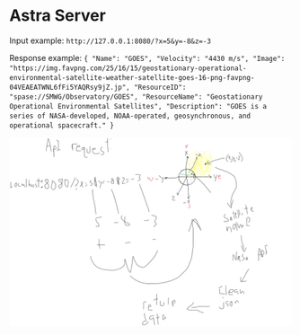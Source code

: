 # Astra Server

Input example: `http://127.0.0.1:8080/?x=5&y=-8&z=-3`

Response example: `{
    "Name": "GOES",
    "Velocity": "4430 m/s",
    "Image": "https://img.favpng.com/25/16/15/geostationary-operational-environmental-satellite-weather-satellite-goes-16-png-favpng-04VEAEATWNL6fFi5YAQRsy9jZ.jp",
    "ResourceID": "spase://SMWG/Observatory/GOES",
    "ResourceName": "Geostationary Operational Environmental Satellites",
    "Description": "GOES is a series of NASA-developed, NOAA-operated, geosynchronous, and operational spacecraft."
}`


<img src="diagram.png"/>

